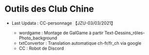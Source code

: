 # Outils des Club Chine
* Last Updata : CC-personnage  【JZU-03/03/2021】

  * wordgame : Montage de GalGame à partir Text-Dessins_rôles-Photo_background
  * txtConvertor : Translation automatique ch-fr/fr_ch via google
  * CC : Robot de Discord
